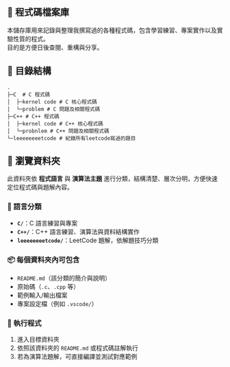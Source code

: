 ## 📂 程式碼檔案庫

本儲存庫用來記錄與整理我撰寫過的各種程式碼，包含學習練習、專案實作以及實驗性質的程式。  
目的是方便日後查閱、重構與分享。

## 📑 目錄結構

```text
.
├─C  # C 程式碼
│  ├─kernel code # C 核心程式碼
│  └─problem # C 問題及相關程式碼
├─C++ # C++ 程式碼
│  ├─kernel code # C++ 核心程式碼
│  └─probnlem # C++ 問題及相關程式碼
└─leeeeeeeetcode # 紀錄所有leetcode寫過的題目

```

## 📂 瀏覽資料夾  

此資料夾依 **程式語言** 與 **演算法主題** 進行分類，結構清楚、層次分明，方便快速定位程式碼與題解內容。  

### 📑 語言分類
- **`C/`**：C 語言練習與專案  
- **`C++/`**：C++ 語言練習、演算法與資料結構實作  
- **`leeeeeeeetcode/`**：LeetCode 題解，依解題技巧分類  


### 📦 每個資料夾內可包含
- `README.md`（該分類的簡介與說明）  
- 原始碼（`.c`、`.cpp` 等）  
- 範例輸入/輸出檔案  
- 專案設定檔（例如 `.vscode/`）  

### 🚀 執行程式
1. 進入目標資料夾  
2. 依照該資料夾的 `README.md` 或程式碼註解執行  
3. 若為演算法題解，可直接編譯並測試對應範例
